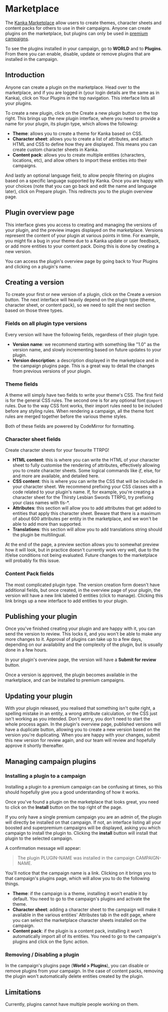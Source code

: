 # Marketplace

The [Kanka Marketplace](https://marketplace.kanka.io) allow users to create themes, character sheets and content packs for others to use in their campaigns. Anyone can create plugins on the marketplace, but plugins can only be used in [premium campaigns](https://kanka.io/en-US/premium).

To see the plugins installed in your campaign, go to **WORLD** and to **Plugins**. From there you can enable, disable, update or remove plugins that are installed in the campaign.

## Introduction

Anyone can create a plugin on the marketplace. Head over to the marketplace, and if you are logged in (your login details are the same as in Kanka), click on Your Plugins in the top navigation. This interface lists all your plugins.

To create a new plugin, click on the Create a new plugin button on the top right. This brings up the new plugin interface, where you need to provide a name for your plugin, its plugin type, which allows the following:

* **Theme**: allows you to create a theme for Kanka based on CSS.
* **Character sheet**: allows you to create a list of attributes, and attach HTML and CSS to define how they are displayed. This means you can create custom character sheets in Kanka.
* **Content pack**: allows you to create multiple entities (characters, locations, etc), and allow others to import these entities into their campaigns.

And lastly an optional language field, to allow people filtering on plugins based on a specific language supported by Kanka. Once you are happy with your choices (note that you can go back and edit the name and language later), click on Prepare plugin. This redirects you to the plugin overview page.

## Plugin overview page

This interface gives you access to creating and managing the versions of your plugin, and the preview images displayed on the marketplace. Versions represent the content of your plugin at various points in time. For example, you might fix a bug in your theme due to a Kanka update or user feedback, or add more entities to your content pack. Doing this is done by creating a new version.

You can access the plugin's overview page by going back to Your Plugins and clicking on a plugin's name.

## Creating a version

To create your first or new version of a plugin, click on the Create a version button. The next interface will heavily depend on the plugin type (theme, character sheet, or content pack), so we need to split the next section based on those three types.

### Fields on all plugin type versions

Every version will have the following fields, regardless of their plugin type.

* **Version name**: we recommend starting with something like "1.0" as the version name, and slowly incrementing based on future updates to your plugin.
* **Version description**: a description displayed in the marketplace and in the campaign plugins page. This is a great way to detail the changes from previous versions of your plugin.

### Theme fields

A theme will simply have two fields to write your theme's CSS. The first field is for the general CSS rules. The second one is for any optional font `@import` rules. Due to the way CSS font works, their import rules need to be included before any styling rules. When rendering a campaign, all the theme font rules are merged together before the various theme styles. 

Both of these fields are powered by CodeMirror for formatting.

### Character sheet fields

Create character sheets for your favourite TTRPG!

* **HTML content**: this is where you can write the HTML of your character sheet to fully customise the rendering of attributes, effectively allowing you to create character sheets. Some logical commands like _if_, else, for and more are available, and detailed here.
* **CSS content**: this is where you can write the CSS that will be included in your character sheet. We recommend prefixing your CSS classes with a code related to your plugin's name. If, for example, you're creating a character sheet for the Thirsty Lesbian Swords TTRPG, try prefixing your class names with tls-*.
* **Attributes**: this section will allow you to add attributes that get added to entities that apply this character sheet. Beware that there is a maximum of about 600 attributes per entity in the marketplace, and we won't be able to add more than supported.
* **Translations**: this section will allow you to add translations string should the plugin be multilingual.

At the end of the page, a preview section allows you to somewhat preview how it will look, but in practice doesn't currently work very well, due to the if/else conditions not being evaluated. Future changes to the marketplace will probably fix this issue.

### Content Pack fields

The most complicated plugin type. The version creation form doesn't have additional fields, but once created, in the overview page of your plugin, the version will have a new link labeled 0 entities (click to manage). Clicking this link brings up a new interface to add entities to your plugin.

## Publishing your plugin

Once you've finished creating your plugin and are happy with it, you can send the version to review. This locks it, and you won't be able to make any more changes to it. Approval of plugins can take up to a few days, depending on our availability and the complexity of the plugin, but is usually done in a few hours.

In your plugin's overview page, the version will have a **Submit for review** button.

Once a version is approved, the plugin becomes available in the marketplace, and can be installed to premium campaigns.

## Updating your plugin

With your plugin released, you realised that something isn't quite right, a spelling mistake in an entity, a wrong attribute calculation, or the CSS just isn't working as you intended. Don't worry, you don't need to start the whole process again. In the plugin's overview page, published versions will have a duplicate button, allowing you to create a new version based on the version you're duplicating. When you are happy with your changes, submit this new version for review again, and our team will review and hopefully approve it shortly thereafter.

## Managing campaign plugins

### Installing a plugin to a campaign

Installing a plugin to a premium campaign can be confusing at times, so this should hopefully give you a good understanding of how it works.

Once you've found a plugin on the marketplace that looks great, you need to click on the **Install** button on the top right of the page. 

If you only have a single premium campaign you are an admin of, the plugin will directly be installed on that campaign. If not, an interface listing all your boosted and superpremium campaigns will be displayed, asking you which campaign to install the plugin to. Clicking the **install** button will install that plugin to the selected campaign.

A confirmation message will appear:

> The plugin PLUGIN-NAME was installed in the campaign CAMPAIGN-NAME.

You'll notice that the campaign name is a link. Clicking on it brings you to that campaign's plugins page, which will allow you to do the following things.

* **Theme**: if the campaign is a theme, installing it won't enable it by default. You need to go to the campaign's plugins and activate the theme.
* **Character sheet**: adding a character sheet to the campaign will make it available in the various entities' Attributes tab in the edit page, where you can select the marketplace character sheets installed on the campaign.
* **Content pack**: if the plugin is a content pack, installing it won't automatically import all of its entities. You need to go to the campaign's plugins and click on the Sync action.

### Removing / Disabling a plugin

In the campaign's plugins page (**World > Plugins**), you can disable or remove plugins from your campaign. In the case of content packs, removing the plugin won't automatically delete entities created by the plugin.

## Limitations

Currently, plugins cannot have multiple people working on them.
